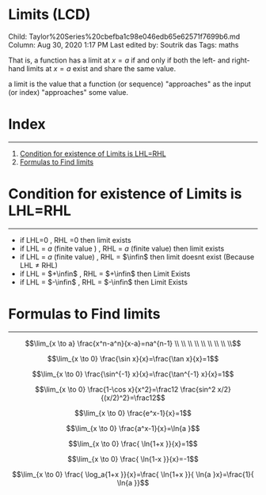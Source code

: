 # Limits  (LCD)

Child: Taylor%20Series%20cbefba1c98e046edb65e62571f7699b6.md
Column: Aug 30, 2020 1:17 PM
Last edited by: Soutrik das
Tags: maths

That is, a function has a limit at $x=a$ if and only if both the left- and right-hand limits at $x=a$ exist and share the same value.

a limit is the value that a function (or sequence) "approaches" as the input (or index) "approaches" some value.

# Index

---

1. [Condition for existence of Limits is LHL=RHL](https://www.notion.so/Limits-LCD-1be0e0236fd64fccb79118584023eb4a#fa70832f82864888b8a825be85a88605)
2. [Formulas to Find limits](https://www.notion.so/Limits-LCD-1be0e0236fd64fccb79118584023eb4a#91c58e1faba14065883a5f4eeaee325a) 

# Condition for existence of Limits is LHL=RHL

---

- if LHL=0  ,  RHL =0  then limit exists
- if LHL = $a$ (finite value ) , RHL = $a$ (finite value)   then limit exists
- if LHL = $a$ (finite value) , RHL = $\infin$  then limit doesnt exist (Because LHL ≠ RHL)
- if LHL = $+\infin$ , RHL = $+\infin$   then Limit Exists
- if LHL = $-\infin$ , RHL = $-\infin$   then Limit Exists

# Formulas to Find limits

---

$$\lim_{x \to a} \frac{x^n-a^n}{x-a}=na^{n-1} \\
 \\
 \\
 \\
\\
\\
\\
\\
 \\$$

$$\lim_{x \to 0} \frac{\sin x}{x}=\frac{\tan x}{x}=1$$

$$\lim_{x \to 0} \frac{\sin^{-1} x}{x}=\frac{\tan^{-1} x}{x}=1$$

$$\lim_{x \to 0} \frac{1-\cos x}{x^2}=\frac12 \frac{sin^2 x/2}{(x/2)^2}=\frac12$$

$$\lim_{x \to 0} \frac{e^x-1}{x}=1$$

$$\lim_{x \to 0} \frac{a^x-1}{x}=\ln{a }$$

$$\lim_{x \to 0} \frac{ \ln{1+x }}{x}=1$$

$$\lim_{x \to 0} \frac{ \ln{1-x }}{x}=-1$$

$$\lim_{x \to 0} \frac{ \log_a{1+x }}{x}=\frac{ \ln{1+x }}{  \ln{a }x}=\frac{1}{ \ln{a }}$$